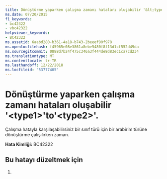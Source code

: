 ```yaml
---
title: Dönüştürme yaparken çalışma zamanı hataları oluşabilir '&lt;type1&gt;'to'&lt;type2&gt;'.
ms.date: 07/20/2015
f1_keywords:
- bc42322
- vbc42322
helpviewer_keywords:
- BC42322
ms.assetid: 6aabd280-b361-4a18-b743-2beeef90f978
ms.openlocfilehash: f45965e08e3861a8ebe5480f8f13d1cf552d49da
ms.sourcegitcommit: 0888d7b24f475c346a3f444de8d83ec1ca7cd234
ms.translationtype: MT
ms.contentlocale: tr-TR
ms.lasthandoff: 12/22/2018
ms.locfileid: "53777405"
---
```

# <a name="runtime-errors-might-occur-when-converting-lttype1gt-to-lttype2gt"></a>Dönüştürme yaparken çalışma zamanı hataları oluşabilir '&lt;type1&gt;'to'&lt;type2&gt;'.
Çalışma hatayla karşılaşabilirsiniz bir sınıf türü için bir arabirim türüne dönüştürme çalışılırken zaman.  
  
 **Hata Kimliği:** BC42322  
  
## <a name="to-correct-this-error"></a>Bu hatayı düzeltmek için  
  
1.
